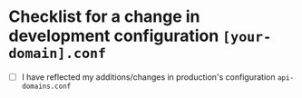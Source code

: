 # Checklist for a change in development configuration `[your-domain].conf`
- [ ] I have reflected my additions/changes in production's configuration `api-domains.conf`
